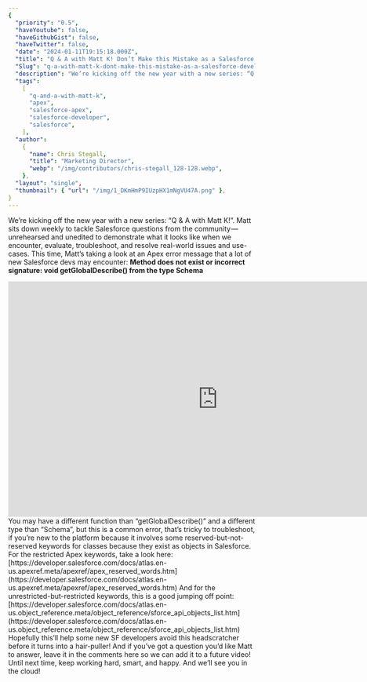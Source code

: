 ```yaml
---
{
  "priority": "0.5",
  "haveYoutube": false,
  "haveGithubGist": false,
  "haveTwitter": false,
  "date": "2024-01-11T19:15:18.000Z",
  "title": "Q & A with Matt K! Don’t Make this Mistake as a Salesforce Developer",
  "Slug": "q-a-with-matt-k-dont-make-this-mistake-as-a-salesforce-developer",
  "description": "We’re kicking off the new year with a new series: “Q &amp; A with Matt K!”..",
  "tags":
    [
      "q-and-a-with-matt-k",
      "apex",
      "salesforce-apex",
      "salesforce-developer",
      "salesforce",
    ],
  "author":
    {
      "name": Chris Stegall,
      "title": "Marketing Director",
      "webp": "/img/contributors/chris-stegall_128-128.webp",
    },
  "layout": "single",
  "thumbnail": { "url": "/img/1_DKmHmP9IUzpHX1mNgVU47A.png" },
}
---
```


We’re kicking off the new year with a new series: “Q &amp; A with Matt K!”.
Matt sits down weekly to tackle Salesforce questions from the community — unrehearsed and unedited to demonstrate what it looks like when we encounter, evaluate, troubleshoot, and resolve real-world issues and use-cases.
This time, Matt’s taking a look at an Apex error message that a lot of new Salesforce devs may encounter:
**Method does not exist or incorrect signature: void getGlobalDescribe() from the type Schema**

<iframe src="https://cdn.embedly.com/widgets/media.html?src=https%3A%2F%2Fwww.youtube.com%2Fembed%2FoLv4Hb-kcaA%3Ffeature%3Doembed&amp;display_name=YouTube&amp;url=https%3A%2F%2Fwww.youtube.com%2Fwatch%3Fv%3DoLv4Hb-kcaA&amp;image=https%3A%2F%2Fi.ytimg.com%2Fvi%2FoLv4Hb-kcaA%2Fhqdefault.jpg&amp;key=a19fcc184b9711e1b4764040d3dc5c07&amp;type=text%2Fhtml&amp;schema=youtube" width="854" height="480" frameborder="0" scrolling="no">[https://medium.com/media/f70f4e02f7ead2d0eeef6c8b6ed1f153/href](https://medium.com/media/f70f4e02f7ead2d0eeef6c8b6ed1f153/href)</iframe>You may have a different function than “getGlobalDescribe()” and a different type than “Schema”, but this is a common error, that’s tricky to troubleshoot, if you’re new to the platform because it involves some reserved-but-not-reserved keywords for classes because they exist as objects in Salesforce.
For the restricted Apex keywords, take a look here: [https://developer.salesforce.com/docs/atlas.en-us.apexref.meta/apexref/apex_reserved_words.htm](https://developer.salesforce.com/docs/atlas.en-us.apexref.meta/apexref/apex_reserved_words.htm)
And for the unrestricted-but-restricted keywords, this is a good jumping off point: [https://developer.salesforce.com/docs/atlas.en-us.object_reference.meta/object_reference/sforce_api_objects_list.htm](https://developer.salesforce.com/docs/atlas.en-us.object_reference.meta/object_reference/sforce_api_objects_list.htm)
Hopefully this’ll help some new SF developers avoid this headscratcher before it turns into a hair-puller!
And if you’ve got a question you’d like Matt to answer, leave it in the comments here so we can add it to a future video!
Until next time, keep working hard, smart, and happy. And we’ll see you in the cloud!
